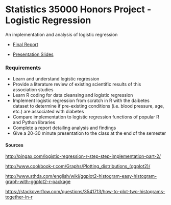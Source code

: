 # Statistics 35000 Honors Project - Logistic Regression
An implementation and analysis of logistic regression

* [Final Report](https://docs.google.com/document/d/1OpseD1n2D5J30dbsrEen-JA2_rlFZ2thCSQSdNpSRkY/edit?usp=sharing)

* [Presentation Slides](https://docs.google.com/presentation/d/1U9j5Nmchp99d3JwePcdlGetrCxHAIjbTFJjF2DUR6Rg/edit?usp=sharing)

### Requirements
* Learn and understand logistic regression
* Provide a literature review of existing scientific results of this association studies
* Learn R coding for data cleansing and logistic regression
* Implement logistic regression from scratch in R with the daibetes dataset to determine if pre-existing conditions (i.e. blood pressure, age, etc.) are associated with diabetes
* Compare implementation to logistic regression functions of popular R and Python libraries
* Complete a report detailing analysis and findings
* Give a 20-30 minute presentation to the class at the end of the semester

#### Sources

http://pingax.com/logistic-regression-r-step-step-implementation-part-2/

http://www.cookbook-r.com/Graphs/Plotting_distributions_(ggplot2)/

http://www.sthda.com/english/wiki/ggplot2-histogram-easy-histogram-graph-with-ggplot2-r-package

https://stackoverflow.com/questions/3541713/how-to-plot-two-histograms-together-in-r
